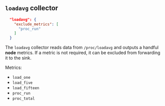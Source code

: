 <!--
---
title: Load average metric collector
description: Collect metrics from `/proc/loadavg`
categories: [cc-metric-collector]
tags: ['Admin']
weight: 2
hugo_path: docs/reference/cc-metric-collector/collectors/loadavg.md
---
-->


## `loadavg` collector

```json
  "loadavg": {
    "exclude_metrics": [
      "proc_run"
    ]
  }
```

The `loadavg` collector reads data from `/proc/loadavg` and outputs a handful **node** metrics. If a metric is not required, it can be excluded from forwarding it to the sink.

Metrics:
* `load_one`
* `load_five`
* `load_fifteen`
* `proc_run`
* `proc_total`
